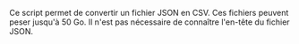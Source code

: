 Ce script permet de convertir un fichier JSON en CSV. Ces fichiers peuvent peser jusqu'à 50 Go. Il n'est pas nécessaire de connaître l'en-tête du fichier JSON.
